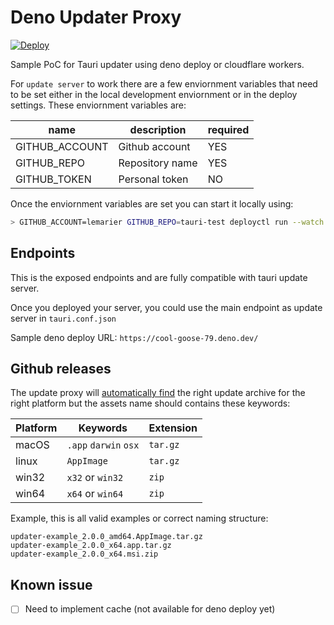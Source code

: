 # Deno Updater Proxy

[![Deploy](https://deno.com/deno-deploy-button.svg)](https://dash.deno.com/new?url=https://raw.githubusercontent.com/Ludea/updater-deno/main/main.ts&env=GITHUB_ACCOUNT,GITHUB_REPO,GITHUB_TOKEN)

Sample PoC for Tauri updater using deno deploy or cloudflare workers.

For `update server` to work there are a few enviornment variables that need to be
set either in the local development enviornment or in the deploy settings. These
enviornment variables are:

| name           | description     | required |
| -------------- | --------------- | -------- |
| GITHUB_ACCOUNT | Github account  | YES      |
| GITHUB_REPO    | Repository name | YES      |
| GITHUB_TOKEN   | Personal token  | NO       |

Once the enviornment variables are set you can start it locally using:

```bash
> GITHUB_ACCOUNT=lemarier GITHUB_REPO=tauri-test deployctl run --watch ./main.ts
```

## Endpoints

This is the exposed endpoints and are fully compatible with tauri update server.

Once you deployed your server, you could use the main endpoint as update server in `tauri.conf.json`

Sample deno deploy URL: `https://cool-goose-79.deno.dev/`

## Github releases

The update proxy will [automatically find](https://github.com/lemarier/updater-deno/blob/main/providers/github.ts#L90-L129) the right update archive for the right platform but the assets name should contains these keywords:

| Platform | Keywords              | Extension |
| -------- | --------------------- | --------- |
| macOS    | `.app` `darwin` `osx` | `tar.gz`  |
| linux    | `AppImage`            | `tar.gz`  |
| win32    | `x32` or `win32`      | `zip`     |
| win64    | `x64` or `win64`      | `zip`     |

Example, this is all valid examples or correct naming structure:

```
updater-example_2.0.0_amd64.AppImage.tar.gz
updater-example_2.0.0_x64.app.tar.gz
updater-example_2.0.0_x64.msi.zip
```

## Known issue

- [ ] Need to implement cache (not available for deno deploy yet)

